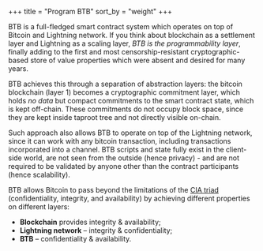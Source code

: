 +++
title = "Program BTB"
sort_by = "weight"
+++

BTB is a full-fledged smart contract system which operates on top of Bitcoin
and Lightning network. If you think about blockchain as a settlement layer and
Lightning as a scaling layer, *BTB is the programmability layer*, finally
adding to the first and most censorship-resistant cryptographic-based store of
value properties which were absent and desired for many years.

BTB achieves this through a separation of abstraction layers: the bitcoin
blockchain (layer 1) becomes a cryptographic commitment layer, which holds
*no data* but compact commitments to the smart contract state, which is
kept off-chain. These commitments do not occupy block space, since they
are kept inside taproot tree and not directly visible on-chain.

Such approach also allows BTB to operate on top of the Lightning network, since
it can work with any bitcoin transaction, including transactions incorporated
into a channel. BTB scripts and state fully exist in the client-side world, are
not seen from the outside (hence privacy) - and are not required to be validated by
anyone other than the contract participants (hence scalability).

BTB allows Bitcoin to pass beyond the limitations of the [CIA triad] (confidentiality,
integrity, and availability) by achieving different properties on different layers:
* **Blockchain** provides integrity & availability;
* **Lightning network** – integrity & confidentiality;
* **BTB** – confidentiality & availability.

[CIA triad]: https://www.coursera.org/articles/cia-triad
